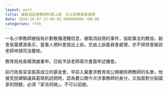 ```yaml
---
layout: post
title: 被取消註冊教師料提上訴　交上訴委員會處理
date: 2020-10-07 22:06:02.000000000 +08:00
categories: rthk
---
```


一名小學教師被指有計劃散播港獨信息，被取消註冊的事件，協助事主的教協，副會長葉建源表示，當事人預料會提出上訴，交由上訴委員會處理，亦不排除會替該老師申請司法覆核。

教育局局長楊潤雄重申，已給予該老師兩次書面申述機會。

前行政長官梁振英成立的基金會，早前入稟要求教育局公開被除牌教師的名單，他接受民建聯議員葛珮帆訪問時，認為要公開今次涉事教師的身分，又指面對分裂國家的問題，必須「家法伺候」，不可以迴避。
